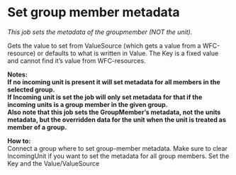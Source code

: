 # Set group member metadata #

*This job sets the metadata of the groupmember (NOT the unit).*

Gets the value to set from ValueSource (which gets a value from a WFC-resource) or defaults to what is written in Value.
The Key is a fixed value and cannot find it’s value from WFC-resources.



**Notes:   
If no incoming unit is present it will set metadata for all members in the selected group.  
If Incoming unit is set the job will only set metadata for that if the incoming units is a group member in the given group.  
Also note that this job sets the GroupMember’s metadata, not the units metadata, but the overridden data for the unit when the unit is treated as member of a group.**

**How to:**  
Connect a group where to set group-member metadata.
Make sure to clear IncomingUnit if you want to set the metadata for all group members.
Set the Key and the Value/ValueSource


